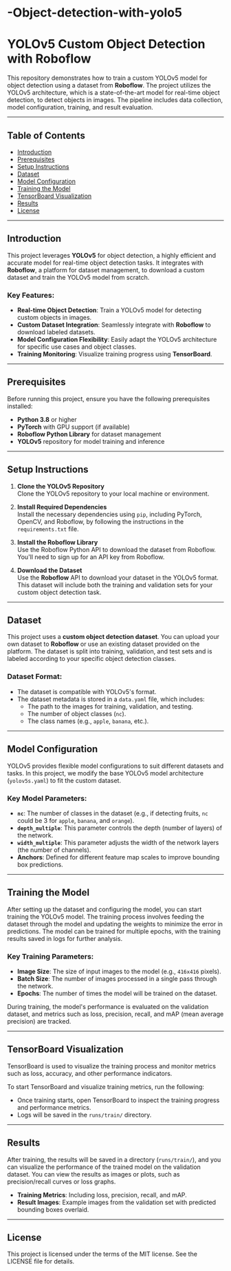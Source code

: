 # -Object-detection-with-yolo5
# YOLOv5 Custom Object Detection with Roboflow

This repository demonstrates how to train a custom YOLOv5 model for object detection using a dataset from **Roboflow**. The project utilizes the YOLOv5 architecture, which is a state-of-the-art model for real-time object detection, to detect objects in images. The pipeline includes data collection, model configuration, training, and result evaluation.

---

## Table of Contents

- [Introduction](#introduction)
- [Prerequisites](#prerequisites)
- [Setup Instructions](#setup-instructions)
- [Dataset](#dataset)
- [Model Configuration](#model-configuration)
- [Training the Model](#training-the-model)
- [TensorBoard Visualization](#tensorboard-visualization)
- [Results](#results)
- [License](#license)

---

## Introduction

This project leverages **YOLOv5** for object detection, a highly efficient and accurate model for real-time object detection tasks. It integrates with **Roboflow**, a platform for dataset management, to download a custom dataset and train the YOLOv5 model from scratch.

### Key Features:
- **Real-time Object Detection**: Train a YOLOv5 model for detecting custom objects in images.
- **Custom Dataset Integration**: Seamlessly integrate with **Roboflow** to download labeled datasets.
- **Model Configuration Flexibility**: Easily adapt the YOLOv5 architecture for specific use cases and object classes.
- **Training Monitoring**: Visualize training progress using **TensorBoard**.

---

## Prerequisites

Before running this project, ensure you have the following prerequisites installed:

- **Python 3.8** or higher
- **PyTorch** with GPU support (if available)
- **Roboflow Python Library** for dataset management
- **YOLOv5** repository for model training and inference

---

## Setup Instructions

1. **Clone the YOLOv5 Repository**  
   Clone the YOLOv5 repository to your local machine or environment.

2. **Install Required Dependencies**  
   Install the necessary dependencies using `pip`, including PyTorch, OpenCV, and Roboflow, by following the instructions in the `requirements.txt` file.

3. **Install the Roboflow Library**  
   Use the Roboflow Python API to download the dataset from Roboflow. You'll need to sign up for an API key from Roboflow.

4. **Download the Dataset**  
   Use the **Roboflow** API to download your dataset in the YOLOv5 format. This dataset will include both the training and validation sets for your custom object detection task.

---

## Dataset

This project uses a **custom object detection dataset**. You can upload your own dataset to **Roboflow** or use an existing dataset provided on the platform. The dataset is split into training, validation, and test sets and is labeled according to your specific object detection classes.

### Dataset Format:
- The dataset is compatible with YOLOv5's format.
- The dataset metadata is stored in a `data.yaml` file, which includes:
  - The path to the images for training, validation, and testing.
  - The number of object classes (`nc`).
  - The class names (e.g., `apple`, `banana`, etc.).

---

## Model Configuration

YOLOv5 provides flexible model configurations to suit different datasets and tasks. In this project, we modify the base YOLOv5 model architecture (`yolov5s.yaml`) to fit the custom dataset.

### Key Model Parameters:
- **`nc`**: The number of classes in the dataset (e.g., if detecting fruits, `nc` could be 3 for `apple`, `banana`, and `orange`).
- **`depth_multiple`**: This parameter controls the depth (number of layers) of the network.
- **`width_multiple`**: This parameter adjusts the width of the network layers (the number of channels).
- **Anchors**: Defined for different feature map scales to improve bounding box predictions.

---

## Training the Model

After setting up the dataset and configuring the model, you can start training the YOLOv5 model. The training process involves feeding the dataset through the model and updating the weights to minimize the error in predictions. The model can be trained for multiple epochs, with the training results saved in logs for further analysis.

### Key Training Parameters:
- **Image Size**: The size of input images to the model (e.g., `416x416` pixels).
- **Batch Size**: The number of images processed in a single pass through the network.
- **Epochs**: The number of times the model will be trained on the dataset.

During training, the model's performance is evaluated on the validation dataset, and metrics such as loss, precision, recall, and mAP (mean average precision) are tracked.

---

## TensorBoard Visualization

TensorBoard is used to visualize the training process and monitor metrics such as loss, accuracy, and other performance indicators.

To start TensorBoard and visualize training metrics, run the following:

- Once training starts, open TensorBoard to inspect the training progress and performance metrics.
- Logs will be saved in the `runs/train/` directory.

---

## Results

After training, the results will be saved in a directory (`runs/train/`), and you can visualize the performance of the trained model on the validation dataset. You can view the results as images or plots, such as precision/recall curves or loss graphs.

- **Training Metrics**: Including loss, precision, recall, and mAP.
- **Result Images**: Example images from the validation set with predicted bounding boxes overlaid.

---

## License

This project is licensed under the terms of the MIT license. See the LICENSE file for details.
